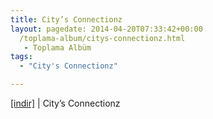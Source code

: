 ```yaml
---
title: City’s Connectionz
layout: pagedate: 2014-04-20T07:33:42+00:00
  /toplama-album/citys-connectionz.html
   - Toplama Albüm
tags:
  - "City's Connectionz"

---
```

<a href="https://cloud.mail.ru/public/5103d29e6adc/City%27s%20Connectionz" target="_blank">[indir]</a> | City&#8217;s Connectionz